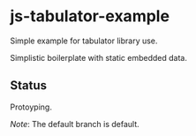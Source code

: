 # js-tabulator-example
Simple example for tabulator library use.

Simplistic boilerplate with static embedded data.

## Status
Protoyping.

*Note*: The default branch is default.
